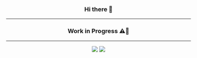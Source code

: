 <h3 align="center"> Hi there 👋 </h3>
<hr>
<h3 align="center"> Work in Progress ⚠️👷 </h3>
<hr>
<p align = "center">
  <img src = "https://github-readme-stats.vercel.app/api?username=lozanasc&show_icons=true&theme=dark&line_height=27">
  <img src = "https://github-readme-stats.vercel.app/api/top-langs/?username=lozanasc&hide=css,java,html&theme=dark">
</p>
